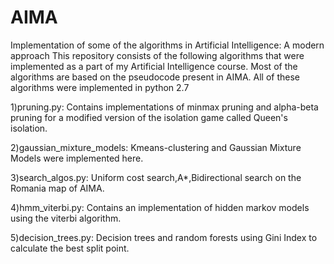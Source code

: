 # AIMA
Implementation of some of the algorithms in Artificial Intelligence: A modern approach
This repository consists of the following algorithms that were implemented as a part of my Artificial Intelligence course. 
Most of the algorithms are based on the pseudocode present in AIMA. All of these algorithms were implemented in python 2.7

1)pruning.py: Contains implementations of minmax pruning and alpha-beta pruning for a modified version of the isolation game called Queen's 
isolation.

2)gaussian_mixture_models: Kmeans-clustering and Gaussian Mixture Models were implemented here.

3)search_algos.py: Uniform cost search,A*,Bidirectional search on the Romania map of AIMA.

4)hmm_viterbi.py: Contains an implementation of hidden markov models using the viterbi algorithm.

5)decision_trees.py: Decision trees and random forests using Gini Index to calculate the best split point.

